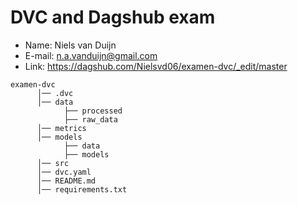 # DVC and Dagshub exam

* Name: Niels van Duijn
* E-mail: n.a.vanduijn@gmail.com
* Link: https://dagshub.com/Nielsvd06/examen-dvc/_edit/master


```
examen-dvc
      │── .dvc
      │── data
            ├── processed
            ├── raw_data
      │── metrics
      │── models
            ├── data
            ├── models
      │── src
      │── dvc.yaml 
      │── README.md 
      │── requirements.txt
```
